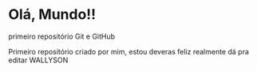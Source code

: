 # Olá, Mundo!!
 primeiro repositório Git e GitHub

Primeiro repositório criado por mim, estou deveras feliz
realmente dá pra editar
WALLYSON